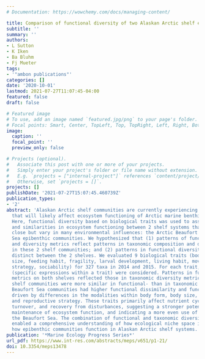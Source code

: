 ```yaml
---
# Documentation: https://wowchemy.com/docs/managing-content/

title: Comparison of functional diversity of two Alaskan Arctic shelf epibenthic communities
subtitle: ''
summary: ''
authors:
- L Sutton
- K Iken
- Ba Bluhm
- Fj Mueter
tags:
- '"ambon publications"'
categories: []
date: '2020-10-01'
lastmod: 2021-07-27T11:07:45-04:00
featured: false
draft: false

# Featured image
# To use, add an image named `featured.jpg/png` to your page's folder.
# Focal points: Smart, Center, TopLeft, Top, TopRight, Left, Right, BottomLeft, Bottom, BottomRight.
image:
  caption: ''
  focal_point: ''
  preview_only: false

# Projects (optional).
#   Associate this post with one or more of your projects.
#   Simply enter your project's folder or file name without extension.
#   E.g. `projects = ["internal-project"]` references `content/project/deep-learning/index.md`.
#   Otherwise, set `projects = []`.
projects: []
publishDate: '2021-07-27T15:07:45.460739Z'
publication_types:
- '2'
abstract: 'Alaskan Arctic shelf communities are currently experiencing dramatic changes
  that will likely affect ecosystem functioning of Arctic marine benthic communities.
  Here, functional diversity based on biological traits was used to assess differences
  and similarities in ecosystem functioning between 2 shelf systems that are geographically
  close but vary in many environmental influences: the Arctic Beaufort and Chukchi
  Sea epibenthic communities. We hypothesized that (1) patterns of functional composition
  and diversity metrics reflect patterns in taxonomic composition and diversity metrics
  in these 2 shelf communities; and (2) patterns in functional diversity metrics are
  distinct between the 2 shelves. We evaluated 9 biological traits (body form, body
  size, feeding habit, fragility, larval development, living habit, movement, reproductive
  strategy, sociability) for 327 taxa in 2014 and 2015. For each trait, multiple modalities
  (specific expressions within a trait) were considered. Patterns in functional diversity
  metrics on both shelves reflected those in taxonomic diversity metrics. However,
  shelf communities were more similar in functional- than in taxonomic composition.
  Beaufort Sea communities had higher functional dissimilarity and functional evenness
  driven by differences in the modalities within body form, body size, larval development,
  and reproductive strategy. These traits primarily affect nutrient cycling, energy
  turnover, and recovery from disturbances, suggesting a stronger potential for future
  maintenance of ecosystem function, and indicating a more even use of resources in
  the Beaufort Sea. The combination of functional and taxonomic diversity metrics
  enabled a comprehensive understanding of how ecological niche space is used and
  how epibenthic communities function in Alaskan Arctic shelf systems.'
publication: '*Marine Ecology Progress Series*'
url_pdf: https://www.int-res.com/abstracts/meps/v651/p1-21/
doi: 10.3354/meps13478
---
```

